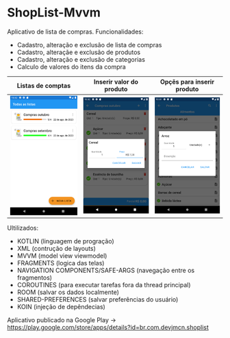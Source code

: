 # ShopList-Mvvm

Aplicativo de lista de compras.
Funcionalidades:
* Cadastro, alteração e exclusão de lista de compras
* Cadastro, alteraçãe e exclusão de produtos
* Cadastro, alteração e exclusão de categorias
* Calculo de valores do itens da compra

| Listas de comptas                   | Inserir valor do produto                         | Opçẽs para inserir produto                     |
|------------------------------------|--------------------------------------------------|------------------------------------------------|
| ![Screenshot](screen_shot/Screenshot_20230822_135051.png) | ![Screenshot](screen_shot/Screenshot_20230822_135223.png) | ![Screenshot](screen_shot/Screenshot_20230822_135159.png) |

Ultilizados:
* KOTLIN (linguagem de progração)
* XML (contrução de layouts)
* MVVM (model view viewmodel)
* FRAGMENTS (logica das telas)
* NAVIGATION COMPONENTS/SAFE-ARGS (navegação entre os fragmentos)
* COROUTINES (para executar tarefas fora da thread principal)
* ROOM (salvar os dados localmente)
* SHARED-PREFERENCES (salvar preferências do usuário)
* KOIN (injeção de depêndecias)

Aplicativo publicado na Google Play -> https://play.google.com/store/apps/details?id=br.com.devjmcn.shoplist
